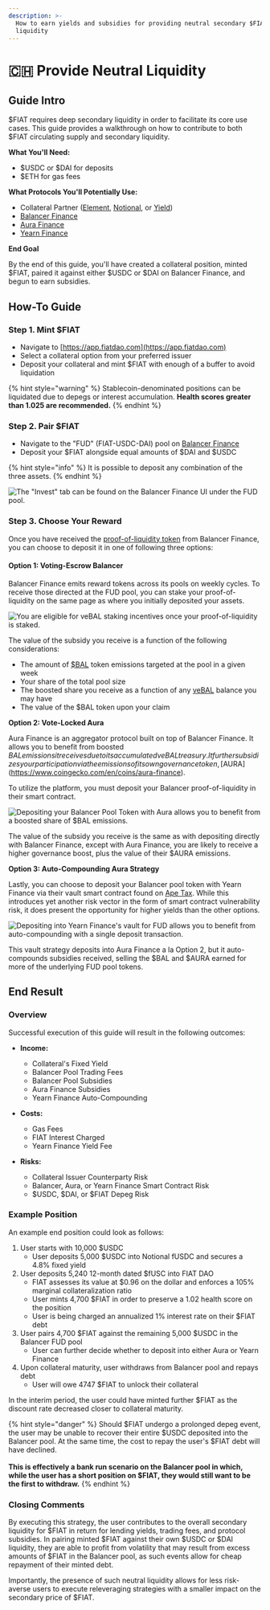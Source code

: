 ```yaml
---
description: >-
  How to earn yields and subsidies for providing neutral secondary $FIAT
  liquidity
---
```


# 🇨🇭 Provide Neutral Liquidity

## Guide Intro

$FIAT requires deep secondary liquidity in order to facilitate its core use cases. This guide provides a walkthrough on how to contribute to both $FIAT circulating supply and secondary liquidity.

**What You'll Need:**

* $USDC or $DAI for deposits
* $ETH for gas fees

**What Protocols You'll Potentially Use:**

* Collateral Partner ([Element](https://element.fi), [Notional](https://notional.finance), or [Yield](https://yieldprotocol.com))
* [Balancer Finance](https://balancer.fi)
* [Aura Finance](https://aura.finance)
* [Yearn Finance](https://yearn.finance)

**End Goal**

By the end of this guide, you'll have created a collateral position, minted $FIAT, paired it against either $USDC or $DAI on Balancer Finance, and begun to earn subsidies.&#x20;

## How-To Guide

### Step 1. Mint $FIAT

* Navigate to [https://app.fiatdao.com](https://app.fiatdao.com)
* Select a collateral option from your preferred issuer
* Deposit your collateral and mint $FIAT with enough of a buffer to avoid liquidation

{% hint style="warning" %}
Stablecoin-denominated positions can be liquidated due to depegs or interest accumulation. **Health scores greater than 1.025 are recommended.**&#x20;
{% endhint %}

### Step 2. Pair $FIAT

* Navigate to the "FUD" (FIAT-USDC-DAI) pool on [Balancer Finance](https://app.balancer.fi/#/pool/0x178e029173417b1f9c8bc16dcec6f697bc32374600000000000000000000025d)
* Deposit your $FIAT alongside equal amounts of $DAI and $USDC

{% hint style="info" %}
It is possible to deposit any combination of the three assets.
{% endhint %}

![The "Invest" tab can be found on the Balancer Finance UI under the FUD pool.](../.gitbook/assets/7176CC2D-FFF2-42F6-ABC4-CF7F320705E5.jpeg)

### Step 3. Choose Your Reward

Once you have received the [proof-of-liquidity token](https://etherscan.io/address/0x178e029173417b1f9c8bc16dcec6f697bc323746) from Balancer Finance, you can choose to deposit it in one of following three options:

#### Option 1: Voting-Escrow Balancer

Balancer Finance emits reward tokens across its pools on weekly cycles. To receive those directed at the FUD pool, you can stake your proof-of-liquidity on the same page as where you initially deposited your assets.&#x20;

![You are eligible for veBAL staking incentives once your proof-of-liquidity is staked.](../.gitbook/assets/571F698C-C7F2-4235-A919-6F3401F49107.jpeg)

The value of the subsidy you receive is a function of the following considerations:

* The amount of [$BAL](https://www.coingecko.com/en/coins/balancer) token emissions targeted at the pool in a given week
* Your share of the total pool size
* The boosted share you receive as a function of any [veBAL](https://app.balancer.fi/#/vebal) balance you may have
* The value of the $BAL token upon your claim

**Option 2: Vote-Locked Aura**

Aura Finance is an aggregator protocol built on top of Balancer Finance. It allows you to benefit from boosted $BAL emissions it receives due to its accumulated veBAL treasury. It further subsidizes your participation via the emissions of its own governance token, [$AURA](https://www.coingecko.com/en/coins/aura-finance).&#x20;

To utilize the platform, you must  deposit your Balancer proof-of-liquidity in their smart contract.

![Depositing your Balancer Pool Token with Aura allows you to benefit from a boosted share of $BAL emissions.](../.gitbook/assets/C205BBD5-82AB-4D44-8934-AADF81231368.jpeg)

The value of the subsidy you receive is the same as with depositing directly with Balancer Finance, except with Aura Finance, you are likely to receive a higher governance boost, plus the value of their $AURA emissions.

**Option 3: Auto-Compounding Aura Strategy**

Lastly, you can choose to deposit your Balancer pool token with Yearn Finance via their vault smart contract found on [Ape Tax](https://ape.tax/0xA9412Ffd7E0866755ae0dda3318470A61F62abe8). While this introduces yet another risk vector in the form of smart contract vulnerability risk, it does present the opportunity for higher yields than the other options.&#x20;

![Depositing into Yearn Finance's vault for FUD allows you to benefit from auto-compounding with a single deposit transaction.](../.gitbook/assets/003CF478-0299-4B1E-9C37-8D60BDD95661.jpeg)

This vault strategy deposits into Aura Finance a la Option 2, but it auto-compounds subsidies received, selling the $BAL and $AURA earned for more of the underlying FUD pool tokens.&#x20;

## End Result

### Overview

Successful execution of this guide will result in the following outcomes:

*   **Income:**

    * Collateral's Fixed Yield
    * Balancer Pool Trading Fees
    * Balancer Pool Subsidies
    * Aura Finance Subsidies
    * Yearn Finance Auto-Compounding


*   **Costs:**

    * Gas Fees
    * FIAT Interest Charged
    * Yearn Finance Yield Fee


* **Risks:**
  * Collateral Issuer Counterparty Risk
  * Balancer, Aura, or Yearn Finance Smart Contract Risk
  * $USDC, $DAI, or $FIAT Depeg Risk

### Example Position

An example end position could look as follows:

1. User starts with 10,000 $USDC
   * User deposits 5,000 $USDC into Notional fUSDC and secures a 4.8% fixed yield
2. User deposits 5,240 12-month dated $fUSC into FIAT DAO
   * FIAT assesses its value at $0.96 on the dollar and enforces a 105% marginal collateralization ratio
   * User mints 4,700 $FIAT in order to preserve a 1.02 health score on the position
   * User is being charged an annualized 1% interest rate on their $FIAT debt
3. User pairs 4,700 $FIAT against the remaining 5,000 $USDC in the Balancer FUD pool
   * User can further decide whether to deposit into either Aura or Yearn Finance
4. Upon collateral maturity, user withdraws from Balancer pool and repays debt
   * User will owe 4747 $FIAT to unlock their collateral

In the interim period, the user could have minted further $FIAT as the discount rate decreased closer to collateral maturity.&#x20;

{% hint style="danger" %}
Should $FIAT undergo a prolonged depeg event, the user may be unable to recover their entire $USDC deposited into the Balancer pool. At the same time, the cost to repay the user's $FIAT debt will have declined.\
\
**This is effectively a bank run scenario on the Balancer pool in which, while the user has a short position on $FIAT, they would still want to be the first to withdraw.**&#x20;
{% endhint %}

### Closing Comments

By executing this strategy, the user contributes to the overall secondary liquidity for $FIAT in return for lending yields, trading fees, and protocol subsidies. In pairing minted $FIAT against their own $USDC or $DAI liquidity, they are able to profit from volatility that may result from excess amounts of $FIAT in the Balancer pool, as such events allow for cheap repayment of their minted debt.&#x20;

Importantly, the presence of such neutral liquidity allows for less risk-averse users to execute releveraging strategies with a smaller impact on the secondary price of $FIAT.
